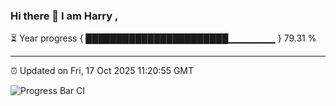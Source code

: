 ### Hi there 👋 I am Harry , 

⏳ Year progress { ███████████████████████▁▁▁▁▁▁▁ } 79.31 %

---

⏰ Updated on Fri, 17 Oct 2025 11:20:55 GMT

![Progress Bar CI](https://github.com/duykhang68/duykhang68/workflows/Progress%20Bar%20CI/badge.svg)
